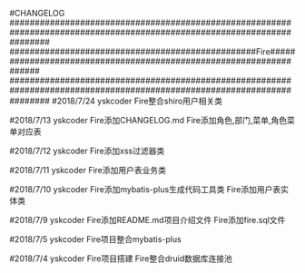 #CHANGELOG
########################################################################################################################
#################################################Fire###################################################################
########################################################################################################################
#2018/7/24 yskcoder
Fire整合shiro用户相关类

#2018/7/13 yskcoder
Fire添加CHANGELOG.md
Fire添加角色,部门,菜单,角色菜单对应表

#2018/7/12 yskcoder
Fire添加xss过滤器类

#2018/7/11 yskcoder
Fire添加用户表业务类

#2018/7/10 yskcoder
Fire添加mybatis-plus生成代码工具类
Fire添加用户表实体类

#2018/7/9 yskcoder
Fire添加README.md项目介绍文件
Fire添加fire.sql文件

#2018/7/5 yskcoder
Fire项目整合mybatis-plus

#2018/7/4 yskcoder
Fire项目搭建
Fire整合druid数据库连接池

